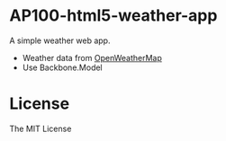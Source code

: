 # AP100-html5-weather-app

A simple weather web app.

* Weather data from [OpenWeatherMap](http://api.openweathermap.org/data/2.5/weather?q=Taipei&APPID={APPKEY})
* Use Backbone.Model

# License

The MIT License

